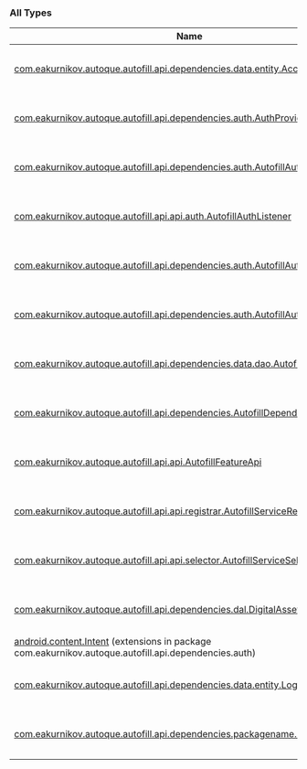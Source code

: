 

### All Types

| Name | Summary |
|---|---|
| [com.eakurnikov.autoque.autofill.api.dependencies.data.entity.AccountEntity](../com.eakurnikov.autoque.autofill.api.dependencies.data.entity/-account-entity/index.md) | Created by eakurnikov on 2019-09-14 |
| [com.eakurnikov.autoque.autofill.api.dependencies.auth.AuthProvider](../com.eakurnikov.autoque.autofill.api.dependencies.auth/-auth-provider/index.md) | Created by eakurnikov on 2019-09-14 |
| [com.eakurnikov.autoque.autofill.api.dependencies.auth.AutofillAuthenticator](../com.eakurnikov.autoque.autofill.api.dependencies.auth/-autofill-authenticator/index.md) | Created by eakurnikov on 2019-09-14 |
| [com.eakurnikov.autoque.autofill.api.api.auth.AutofillAuthListener](../com.eakurnikov.autoque.autofill.api.api.auth/-autofill-auth-listener/index.md) | Created by eakurnikov on 2019-09-14 |
| [com.eakurnikov.autoque.autofill.api.dependencies.auth.AutofillAuthPayload](../com.eakurnikov.autoque.autofill.api.dependencies.auth/-autofill-auth-payload/index.md) | Created by eakurnikov on 2019-09-14 |
| [com.eakurnikov.autoque.autofill.api.dependencies.auth.AutofillAuthType](../com.eakurnikov.autoque.autofill.api.dependencies.auth/-autofill-auth-type/index.md) | Created by eakurnikov on 2019-09-14 |
| [com.eakurnikov.autoque.autofill.api.dependencies.data.dao.AutofillDao](../com.eakurnikov.autoque.autofill.api.dependencies.data.dao/-autofill-dao/index.md) | Created by eakurnikov on 2019-09-14 |
| [com.eakurnikov.autoque.autofill.api.dependencies.AutofillDependenciesProvider](../com.eakurnikov.autoque.autofill.api.dependencies/-autofill-dependencies-provider/index.md) | Created by eakurnikov on 2019-09-14 |
| [com.eakurnikov.autoque.autofill.api.api.AutofillFeatureApi](../com.eakurnikov.autoque.autofill.api.api/-autofill-feature-api/index.md) | Created by eakurnikov on 2019-09-14 |
| [com.eakurnikov.autoque.autofill.api.api.registrar.AutofillServiceRegistrar](../com.eakurnikov.autoque.autofill.api.api.registrar/-autofill-service-registrar/index.md) | Created by eakurnikov on 2019-09-14 |
| [com.eakurnikov.autoque.autofill.api.api.selector.AutofillServiceSelector](../com.eakurnikov.autoque.autofill.api.api.selector/-autofill-service-selector/index.md) | Created by eakurnikov on 2019-09-14 |
| [com.eakurnikov.autoque.autofill.api.dependencies.dal.DigitalAssetLinksVerifier](../com.eakurnikov.autoque.autofill.api.dependencies.dal/-digital-asset-links-verifier/index.md) | Created by eakurnikov on 2019-09-14 |
| [android.content.Intent](../com.eakurnikov.autoque.autofill.api.dependencies.auth/android.content.-intent/index.md) (extensions in package com.eakurnikov.autoque.autofill.api.dependencies.auth) |  |
| [com.eakurnikov.autoque.autofill.api.dependencies.data.entity.LoginEntity](../com.eakurnikov.autoque.autofill.api.dependencies.data.entity/-login-entity/index.md) | Created by eakurnikov on 2019-09-14 |
| [com.eakurnikov.autoque.autofill.api.dependencies.packagename.PackageVerifier](../com.eakurnikov.autoque.autofill.api.dependencies.packagename/-package-verifier/index.md) | Created by eakurnikov on 2019-09-14 |
